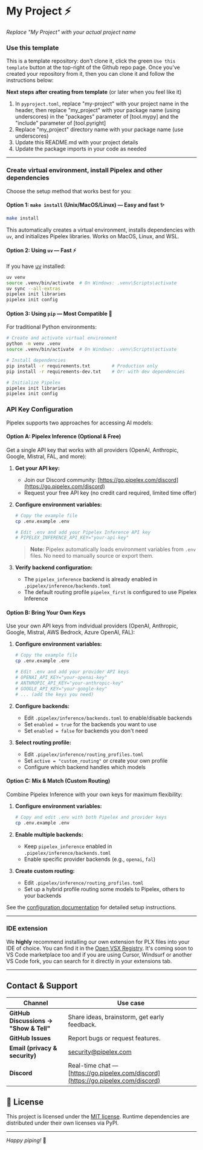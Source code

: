 # My Project ⚡️

*Replace "My Project" with your actual project name*

### Use this template

This is a template repository: don't clone it, click the green `Use this template` button at the top-right of the Github repo page.
Once you've created your repository from it, then you can clone it and follow the instructions below:

**Next steps after creating from template** (or later when you feel like it)
1. In `pyproject.toml`, replace "my-project" with your project name in the header, then replace "my_project" with your package name (using underscores) in the "packages" parameter of [tool.mypy] and the "include" parameter of [tool.pyright]
2. Replace "my_project" directory name with your package name (use underscores)
3. Update this README.md with your project details
4. Update the package imports in your code as needed

---

### Create virtual environment, install Pipelex and other dependencies

Choose the setup method that works best for you:

#### Option 1: `make install` (Unix/MacOS/Linux) — **Easy and fast** ✨

```bash
make install
```

This automatically creates a virtual environment, installs dependencies with `uv`, and initializes Pipelex libraries. Works on MacOS, Linux, and WSL.

#### Option 2: Using `uv` — **Fast** ⚡

If you have [uv](https://docs.astral.sh/uv/) installed:

```bash
uv venv
source .venv/bin/activate  # On Windows: .venv\Scripts\activate
uv sync --all-extras
pipelex init libraries
pipelex init config
```

#### Option 3: Using `pip` — **Most Compatible** 🔧

For traditional Python environments:

```bash
# Create and activate virtual environment
python -m venv .venv
source .venv/bin/activate  # On Windows: .venv\Scripts\activate

# Install dependencies
pip install -r requirements.txt        # Production only
pip install -r requirements-dev.txt    # Or: with dev dependencies

# Initialize Pipelex
pipelex init libraries
pipelex init config
```

### API Key Configuration

Pipelex supports two approaches for accessing AI models:

#### Option A: Pipelex Inference (Optional & Free)

Get a single API key that works with all providers (OpenAI, Anthropic, Google, Mistral, FAL, and more):

1. **Get your API key:**
   - Join our Discord community: [https://go.pipelex.com/discord](https://go.pipelex.com/discord)
   - Request your free API key (no credit card required, limited time offer)

2. **Configure environment variables:**
   ```bash
   # Copy the example file
   cp .env.example .env
   
   # Edit .env and add your Pipelex Inference API key
   # PIPELEX_INFERENCE_API_KEY="your-api-key"
   ```
   
   > **Note:** Pipelex automatically loads environment variables from `.env` files. No need to manually source or export them.

3. **Verify backend configuration:**
   - The `pipelex_inference` backend is already enabled in `.pipelex/inference/backends.toml`
   - The default routing profile `pipelex_first` is configured to use Pipelex Inference

#### Option B: Bring Your Own Keys

Use your own API keys from individual providers (OpenAI, Anthropic, Google, Mistral, AWS Bedrock, Azure OpenAI, FAL):

1. **Configure environment variables:**
   ```bash
   # Copy the example file
   cp .env.example .env
   
   # Edit .env and add your provider API keys
   # OPENAI_API_KEY="your-openai-key"
   # ANTHROPIC_API_KEY="your-anthropic-key"
   # GOOGLE_API_KEY="your-google-key"
   # ... (add the keys you need)
   ```

2. **Configure backends:**
   - Edit `.pipelex/inference/backends.toml` to enable/disable backends
   - Set `enabled = true` for the backends you want to use
   - Set `enabled = false` for backends you don't need

3. **Select routing profile:**
   - Edit `.pipelex/inference/routing_profiles.toml`
   - Set `active = "custom_routing"` or create your own profile
   - Configure which backend handles which models

#### Option C: Mix & Match (Custom Routing)

Combine Pipelex Inference with your own keys for maximum flexibility:

1. **Configure environment variables:**
   ```bash
   # Copy and edit .env with both Pipelex and provider keys
   cp .env.example .env
   ```

2. **Enable multiple backends:**
   - Keep `pipelex_inference` enabled in `.pipelex/inference/backends.toml`
   - Enable specific provider backends (e.g., `openai`, `fal`)

3. **Create custom routing:**
   - Edit `.pipelex/inference/routing_profiles.toml`
   - Set up a hybrid profile routing some models to Pipelex, others to your backends

See the [configuration documentation](https://docs.pipelex.com/pages/configuration/config-technical/inference-backend-config/) for detailed setup instructions.

---

### IDE extension

We **highly** recommend installing our own extension for PLX files into your IDE of choice. You can find it in the [Open VSX Registry](https://open-vsx.org/extension/Pipelex/pipelex). It's coming soon to VS Code marketplace too and if you are using Cursor, Windsurf or another VS Code fork, you can search for it directly in your extensions tab.

---

## Contact & Support

| Channel                                | Use case                                                                  |
| -------------------------------------- | ------------------------------------------------------------------------- |
| **GitHub Discussions → "Show & Tell"** | Share ideas, brainstorm, get early feedback.                              |
| **GitHub Issues**                      | Report bugs or request features.                                          |
| **Email (privacy & security)**         | [security@pipelex.com](mailto:security@pipelex.com)                       |
| **Discord**                            | Real-time chat — [https://go.pipelex.com/discord](https://go.pipelex.com/discord) |


## 📝 License

This project is licensed under the [MIT license](LICENSE). Runtime dependencies are distributed under their own licenses via PyPI.

---

*Happy piping!* 🚀
